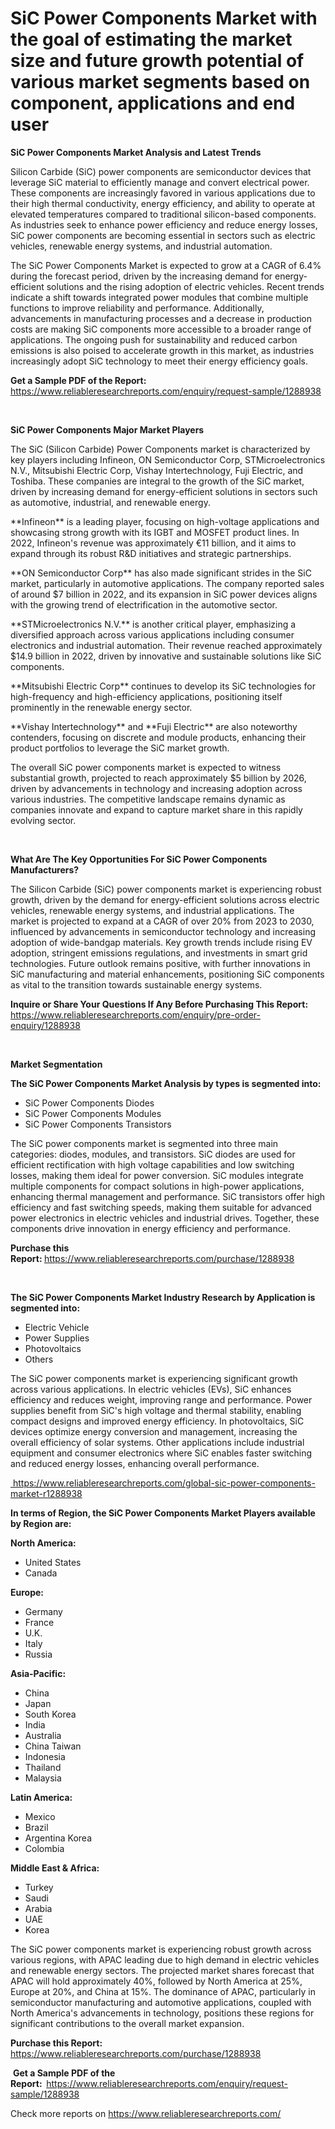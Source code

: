<p><h1>SiC Power Components Market with the goal of estimating the market size and future growth potential of various market segments based on component, applications and end user</h1></p><p><strong>SiC Power Components Market Analysis and Latest Trends</strong></p>
<p><p>Silicon Carbide (SiC) power components are semiconductor devices that leverage SiC material to efficiently manage and convert electrical power. These components are increasingly favored in various applications due to their high thermal conductivity, energy efficiency, and ability to operate at elevated temperatures compared to traditional silicon-based components. As industries seek to enhance power efficiency and reduce energy losses, SiC power components are becoming essential in sectors such as electric vehicles, renewable energy systems, and industrial automation.</p><p>The SiC Power Components Market is expected to grow at a CAGR of 6.4% during the forecast period, driven by the increasing demand for energy-efficient solutions and the rising adoption of electric vehicles. Recent trends indicate a shift towards integrated power modules that combine multiple functions to improve reliability and performance. Additionally, advancements in manufacturing processes and a decrease in production costs are making SiC components more accessible to a broader range of applications. The ongoing push for sustainability and reduced carbon emissions is also poised to accelerate growth in this market, as industries increasingly adopt SiC technology to meet their energy efficiency goals.</p></p>
<p><strong>Get a Sample PDF of the Report:&nbsp;</strong> <a href="https://www.reliableresearchreports.com/enquiry/request-sample/1288938?utm_campaign=3386&utm_medium=2&utm_source=Github&utm_content=ia&utm_term=29032025&utm_id=sic-power-components">https://www.reliableresearchreports.com/enquiry/request-sample/1288938</a></p>
<p>&nbsp;</p>
<p><strong>SiC Power Components Major Market Players</strong></p>
<p><p>The SiC (Silicon Carbide) Power Components market is characterized by key players including Infineon, ON Semiconductor Corp, STMicroelectronics N.V., Mitsubishi Electric Corp, Vishay Intertechnology, Fuji Electric, and Toshiba. These companies are integral to the growth of the SiC market, driven by increasing demand for energy-efficient solutions in sectors such as automotive, industrial, and renewable energy.</p><p>**Infineon** is a leading player, focusing on high-voltage applications and showcasing strong growth with its IGBT and MOSFET product lines. In 2022, Infineon's revenue was approximately €11 billion, and it aims to expand through its robust R&D initiatives and strategic partnerships.</p><p>**ON Semiconductor Corp** has also made significant strides in the SiC market, particularly in automotive applications. The company reported sales of around $7 billion in 2022, and its expansion in SiC power devices aligns with the growing trend of electrification in the automotive sector.</p><p>**STMicroelectronics N.V.** is another critical player, emphasizing a diversified approach across various applications including consumer electronics and industrial automation. Their revenue reached approximately $14.9 billion in 2022, driven by innovative and sustainable solutions like SiC components.</p><p>**Mitsubishi Electric Corp** continues to develop its SiC technologies for high-frequency and high-efficiency applications, positioning itself prominently in the renewable energy sector. </p><p>**Vishay Intertechnology** and **Fuji Electric** are also noteworthy contenders, focusing on discrete and module products, enhancing their product portfolios to leverage the SiC market growth.</p><p>The overall SiC power components market is expected to witness substantial growth, projected to reach approximately $5 billion by 2026, driven by advancements in technology and increasing adoption across various industries. The competitive landscape remains dynamic as companies innovate and expand to capture market share in this rapidly evolving sector.</p></p>
<p>&nbsp;</p>
<p><strong>What Are The Key Opportunities For SiC Power Components Manufacturers?</strong></p>
<p><p>The Silicon Carbide (SiC) power components market is experiencing robust growth, driven by the demand for energy-efficient solutions across electric vehicles, renewable energy systems, and industrial applications. The market is projected to expand at a CAGR of over 20% from 2023 to 2030, influenced by advancements in semiconductor technology and increasing adoption of wide-bandgap materials. Key growth trends include rising EV adoption, stringent emissions regulations, and investments in smart grid technologies. Future outlook remains positive, with further innovations in SiC manufacturing and material enhancements, positioning SiC components as vital to the transition towards sustainable energy systems.</p></p>
<p><strong>Inquire or Share Your Questions If Any Before Purchasing This Report:</strong> <a href="https://www.reliableresearchreports.com/enquiry/pre-order-enquiry/1288938?utm_campaign=3386&utm_medium=2&utm_source=Github&utm_content=ia&utm_term=29032025&utm_id=sic-power-components">https://www.reliableresearchreports.com/enquiry/pre-order-enquiry/1288938</a></p>
<p>&nbsp;</p>
<p><strong>Market Segmentation</strong></p>
<p><strong>The SiC Power Components Market Analysis by types is segmented into:</strong></p>
<p><ul><li>SiC Power Components Diodes</li><li>SiC Power Components Modules</li><li>SiC Power Components Transistors</li></ul></p>
<p><p>The SiC power components market is segmented into three main categories: diodes, modules, and transistors. SiC diodes are used for efficient rectification with high voltage capabilities and low switching losses, making them ideal for power conversion. SiC modules integrate multiple components for compact solutions in high-power applications, enhancing thermal management and performance. SiC transistors offer high efficiency and fast switching speeds, making them suitable for advanced power electronics in electric vehicles and industrial drives. Together, these components drive innovation in energy efficiency and performance.</p></p>
<p><strong>Purchase this Report:&nbsp;</strong><a href="https://www.reliableresearchreports.com/purchase/1288938?utm_campaign=3386&utm_medium=2&utm_source=Github&utm_content=ia&utm_term=29032025&utm_id=sic-power-components">https://www.reliableresearchreports.com/purchase/1288938</a></p>
<p>&nbsp;</p>
<p><strong>The SiC Power Components Market Industry Research by Application is segmented into:</strong></p>
<p><ul><li>Electric Vehicle</li><li>Power Supplies</li><li>Photovoltaics</li><li>Others</li></ul></p>
<p><p>The SiC power components market is experiencing significant growth across various applications. In electric vehicles (EVs), SiC enhances efficiency and reduces weight, improving range and performance. Power supplies benefit from SiC's high voltage and thermal stability, enabling compact designs and improved energy efficiency. In photovoltaics, SiC devices optimize energy conversion and management, increasing the overall efficiency of solar systems. Other applications include industrial equipment and consumer electronics where SiC enables faster switching and reduced energy losses, enhancing overall performance.</p></p>
<p><a href="https://www.reliableresearchreports.com/global-sic-power-components-market-r1288938?utm_campaign=3386&utm_medium=2&utm_source=Github&utm_content=ia&utm_term=29032025&utm_id=sic-power-components">&nbsp;https://www.reliableresearchreports.com/global-sic-power-components-market-r1288938</a></p>
<p><strong>In terms of Region, the SiC Power Components Market Players available by Region are:</strong></p>
<p>
    <p> <strong> North America: </strong>
        <ul>
            <li>United States</li>
            <li>Canada</li>
        </ul>
        </p> 
    <p> <strong> Europe: </strong>
        <ul>
            <li>Germany</li>
            <li>France</li>
            <li>U.K.</li>
            <li>Italy</li>
            <li>Russia</li>
        </ul>
        </p> 
    <p> <strong> Asia-Pacific: </strong>
        <ul>
            <li>China</li>
            <li>Japan</li>
            <li>South Korea</li>
            <li>India</li>
            <li>Australia</li>
            <li>China Taiwan</li>
            <li>Indonesia</li>
            <li>Thailand</li>
            <li>Malaysia</li>
        </ul>
        </p> 
    <p> <strong> Latin America: </strong>
        <ul>
            <li>Mexico</li>
            <li>Brazil</li>
            <li>Argentina Korea</li>
            <li>Colombia</li>
        </ul>
        </p> 
    <p> <strong> Middle East & Africa: </strong>
        <ul>
            <li>Turkey</li>
            <li>Saudi</li>
            <li>Arabia</li>
            <li>UAE</li>
            <li>Korea</li>
        </ul>
    </p>
    </p>
<p><p>The SiC power components market is experiencing robust growth across various regions, with APAC leading due to high demand in electric vehicles and renewable energy sectors. The projected market shares forecast that APAC will hold approximately 40%, followed by North America at 25%, Europe at 20%, and China at 15%. The dominance of APAC, particularly in semiconductor manufacturing and automotive applications, coupled with North America's advancements in technology, positions these regions for significant contributions to the overall market expansion.</p></p>
<p><strong>Purchase this Report: </strong><a href="https://www.reliableresearchreports.com/purchase/1288938?utm_campaign=3386&utm_medium=2&utm_source=Github&utm_content=ia&utm_term=29032025&utm_id=sic-power-components">https://www.reliableresearchreports.com/purchase/1288938</a></p>
<p>&nbsp;<strong>Get a Sample PDF of the Report:&nbsp;&nbsp;</strong><a href="https://www.reliableresearchreports.com/enquiry/request-sample/1288938?utm_campaign=3386&utm_medium=2&utm_source=Github&utm_content=ia&utm_term=29032025&utm_id=sic-power-components">https://www.reliableresearchreports.com/enquiry/request-sample/1288938</a></p>
<p><strong></strong></p>
<p>Check more reports on <a href="https://www.reliableresearchreports.com/?utm_campaign=3386&utm_medium=2&utm_source=Github&utm_content=ia&utm_term=29032025&utm_id=sic-power-components">https://www.reliableresearchreports.com/</a></p>